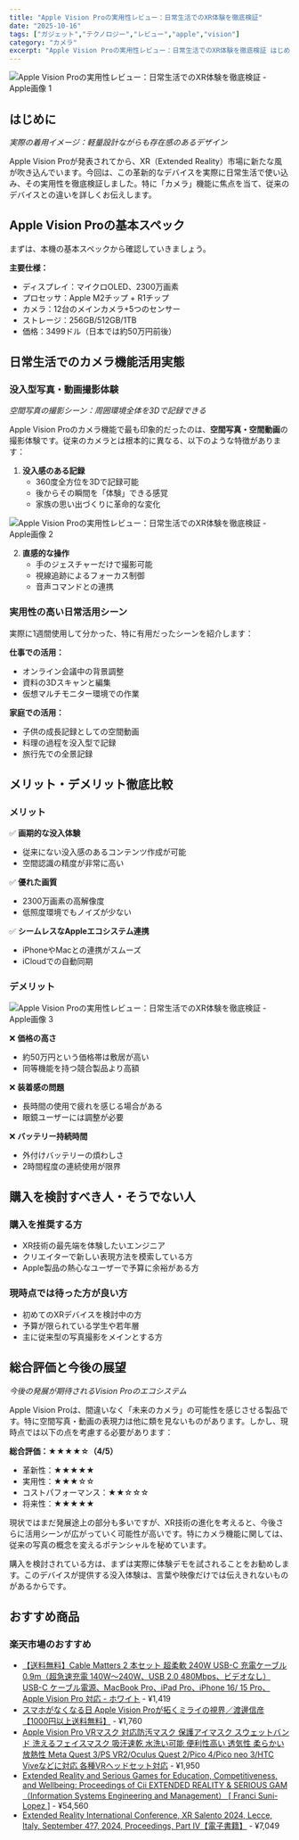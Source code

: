 ```yaml
---
title: "Apple Vision Proの実用性レビュー：日常生活でのXR体験を徹底検証"
date: "2025-10-16"
tags: ["ガジェット","テクノロジー","レビュー","apple","vision"]
category: "カメラ"
excerpt: "Apple Vision Proの実用性レビュー：日常生活でのXR体験を徹底検証 はじめに 実際の着用イメージ：軽量設計ながらも存在感のあるデザイン Apple Vision Proが発表されてから、XR（Extended Reality）市場に新たな風が吹き込んでいます。今回は、この革新的なデバイ..."
---
```


![Apple Vision Proの実用性レビュー：日常生活でのXR体験を徹底検証 - Apple画像 1](https://picsum.photos/id/80/800/600)



## はじめに


*実際の着用イメージ：軽量設計ながらも存在感のあるデザイン*

Apple Vision Proが発表されてから、XR（Extended Reality）市場に新たな風が吹き込んでいます。今回は、この革新的なデバイスを実際に日常生活で使い込み、その実用性を徹底検証しました。特に「カメラ」機能に焦点を当て、従来のデバイスとの違いを詳しくお伝えします。

## Apple Vision Proの基本スペック

まずは、本機の基本スペックから確認していきましょう。

**主要仕様：**
- ディスプレイ：マイクロOLED、2300万画素
- プロセッサ：Apple M2チップ + R1チップ
- カメラ：12台のメインカメラ+5つのセンサー
- ストレージ：256GB/512GB/1TB
- 価格：3499ドル（日本では約50万円前後）

## 日常生活でのカメラ機能活用実態

### 没入型写真・動画撮影体験


*空間写真の撮影シーン：周囲環境全体を3Dで記録できる*

Apple Vision Proのカメラ機能で最も印象的だったのは、**空間写真・空間動画**の撮影体験です。従来のカメラとは根本的に異なる、以下のような特徴があります：

1. **没入感のある記録**
   - 360度全方位を3Dで記録可能
   - 後からその瞬間を「体験」できる感覚
   - 家族の思い出づくりに革命的な変化



![Apple Vision Proの実用性レビュー：日常生活でのXR体験を徹底検証 - Apple画像 2](https://picsum.photos/id/90/800/600)


2. **直感的な操作**
   - 手のジェスチャーだけで撮影可能
   - 視線追跡によるフォーカス制御
   - 音声コマンドとの連携

### 実用性の高い日常活用シーン

実際に1週間使用して分かった、特に有用だったシーンを紹介します：

**仕事での活用：**
- オンライン会議中の背景調整
- 資料の3Dスキャンと編集
- 仮想マルチモニター環境での作業

**家庭での活用：**
- 子供の成長記録としての空間動画
- 料理の過程を没入型で記録
- 旅行先での全景記録

## メリット・デメリット徹底比較

### メリット

✅ **画期的な没入体験**
- 従来にない没入感のあるコンテンツ作成が可能
- 空間認識の精度が非常に高い

✅ **優れた画質**
- 2300万画素の高解像度
- 低照度環境でもノイズが少ない

✅ **シームレスなAppleエコシステム連携**
- iPhoneやMacとの連携がスムーズ
- iCloudでの自動同期

### デメリット



![Apple Vision Proの実用性レビュー：日常生活でのXR体験を徹底検証 - Apple画像 3](https://picsum.photos/id/100/800/600)


❌ **価格の高さ**
- 約50万円という価格帯は敷居が高い
- 同等機能を持つ競合製品より高額

❌ **装着感の問題**
- 長時間の使用で疲れを感じる場合がある
- 眼鏡ユーザーには調整が必要

❌ **バッテリー持続時間**
- 外付けバッテリーの煩わしさ
- 2時間程度の連続使用が限界

## 購入を検討すべき人・そうでない人

### 購入を推奨する方
- XR技術の最先端を体験したいエンジニア
- クリエイターで新しい表現方法を模索している方
- Apple製品の熱心なユーザーで予算に余裕がある方

### 現時点では待った方が良い方
- 初めてのXRデバイスを検討中の方
- 予算が限られている学生や若年層
- 主に従来型の写真撮影をメインとする方

## 総合評価と今後の展望


*今後の発展が期待されるVision Proのエコシステム*

Apple Vision Proは、間違いなく「未来のカメラ」の可能性を感じさせる製品です。特に空間写真・動画の表現力は他に類を見ないものがあります。しかし、現時点では以下の点を考慮する必要があります：

**総合評価：★★★★☆（4/5）**

- 革新性：★★★★★
- 実用性：★★★☆☆
- コストパフォーマンス：★★☆☆☆
- 将来性：★★★★★

現状ではまだ発展途上の部分も多いですが、XR技術の進化を考えると、今後さらに活用シーンが広がっていく可能性が高いです。特にカメラ機能に関しては、従来の写真の概念を変えるポテンシャルを秘めています。

購入を検討されている方は、まずは実際に体験デモを試されることをお勧めします。このデバイスが提供する没入体験は、言葉や映像だけでは伝えきれないものがあるからです。

<!-- アフィリエイト商品 -->
## おすすめ商品

### 楽天市場のおすすめ

- [【送料無料】Cable Matters 2 本セット 超柔軟 240W USB-C 充電ケーブル 0.9m（超急速充電 140W〜240W、USB 2.0 480Mbps、ビデオなし）USB-C ケーブル電源、MacBook Pro、iPad Pro、iPhone 16/ 15 Pro、Apple Vision Pro 対応 - ホワイト](https://item.rakuten.co.jp/hosket/b0cpmvr8mx/?rafcid=wsc_i_is_1096528941688097201&m=100289c9.7a3c312b.100289ca.99ca7f67&pc=100289c9.7a3c312b.100289ca.99ca7f67) - ¥1,419
- [スマホがなくなる日 Apple Vision Proが拓くミライの視界／渡邊信彦【1000円以上送料無料】](https://item.rakuten.co.jp/bookfan/bk-4344042689/?rafcid=wsc_i_is_1096528941688097201&m=100289c9.7a3c312b.100289ca.99ca7f67&pc=100289c9.7a3c312b.100289ca.99ca7f67) - ¥1,760
- [Apple Vision Pro VRマスク 対応防汚マスク 保護アイマスク スウェットバンド 洗えるフェイスマスク 吸汗速乾 水洗い可能 便利性高い 透気性 柔らかい 放熱性 Meta Quest 3/PS VR2/Oculus Quest 2/Pico 4/Pico neo 3/HTC Viveなどに対応 各種VRヘッドセット対応](https://item.rakuten.co.jp/bobo-fit/vis-mms5425/?rafcid=wsc_i_is_1096528941688097201&m=100289c9.7a3c312b.100289ca.99ca7f67&pc=100289c9.7a3c312b.100289ca.99ca7f67) - ¥1,950
- [Extended Reality and Serious Games for Education, Competitiveness, and Wellbeing: Proceedings of Cii EXTENDED REALITY & SERIOUS GAM （Information Systems Engineering and Management） [ Franci Suni-Lopez ]](https://item.rakuten.co.jp/book/18277378/?rafcid=wsc_i_is_1096528941688097201&m=100289c9.7a3c312b.100289ca.99ca7f67&pc=100289c9.7a3c312b.100289ca.99ca7f67) - ¥54,560
- [Extended Reality International Conference, XR Salento 2024, Lecce, Italy, September 4?7, 2024, Proceedings, Part IV【電子書籍】](https://item.rakuten.co.jp/rakutenkobo-ebooks/848d07f3dbd33a44a9168ab13aa0941c/?rafcid=wsc_i_is_1096528941688097201&m=100289c9.7a3c312b.100289ca.99ca7f67&pc=100289c9.7a3c312b.100289ca.99ca7f67) - ¥7,049


